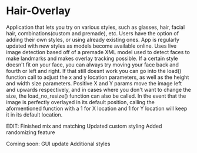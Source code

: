 # Hair-Overlay
Application that lets you try on various styles, such as glasses, hair, facial hair, combinations(custom and premade), etc. Users have the option of adding their own
styles, or using already existing ones. App is regularly updated with new styles as models become available online. Uses live image detection based off of a premade
XML model used to detect faces to make landmarks and makes overlay tracking possible. If a certain style doesn't fit on your face, you can always try moving 
your face back and fourth or left and right. If that still doesnt work you can go into the load() function call to adjust the x and y location parameters, as well as
the height and width size parameters. Positive X and Y params move the image left and upwards respectively, and in cases where you don't want to change the size, the 
load_no_resize() function can also be called. In the event that the image is perfectly overlayed in its default position, calling the aformentioned function with a 1 for
X location and 1 for Y location will keep it in its default location. 

EDIT:
Finished mix and matching 
Updated custom styling
Added randomizing feature

Coming soon:
GUI update
Additional styles
